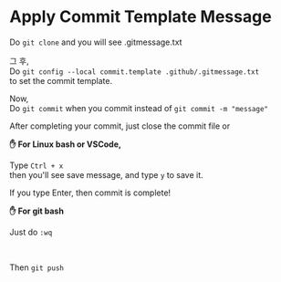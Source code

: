# Apply Commit Template Message

Do `git clone` and you will see .gitmessage.txt

그 후,<br>
Do `git config --local commit.template .github/.gitmessage.txt`<br>
to set the commit template.

Now,<br>
Do `git commit` when you commit instead of `git commit -m "message"`<br>

After completing your commit, just close the commit file or<br>

**✋ For Linux bash or VSCode,**

Type `Ctrl + x`<br>
then you'll see save message, and type `y` to save it.

If you type Enter, then commit is complete!

**✋ For git bash**

Just do `:wq`

<br>

Then `git push`
